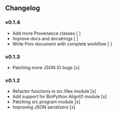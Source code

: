 ## Changelog

### v0.1.4
* Add more Provenance classes [ ]
* Improve docs and docstrings [ ]
* Write Prov document with complete workflow [ ]

### v0.1.3
* Patching more JSON IO bugs [x]

### v0.1.2
* Refactor functions in src.files module [x]
* Add support for BioPython AlignIO module [x]
* Patching src.program module [x]
* Improving JSON serializers [x]